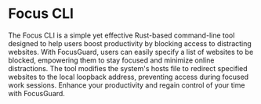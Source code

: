 # Focus CLI

The Focus CLI is a simple yet effective Rust-based command-line tool designed to help users boost productivity by blocking access to distracting websites. With FocusGuard, users can easily specify a list of websites to be blocked, empowering them to stay focused and minimize online distractions. The tool modifies the system's hosts file to redirect specified websites to the local loopback address, preventing access during focused work sessions. Enhance your productivity and regain control of your time with FocusGuard.
